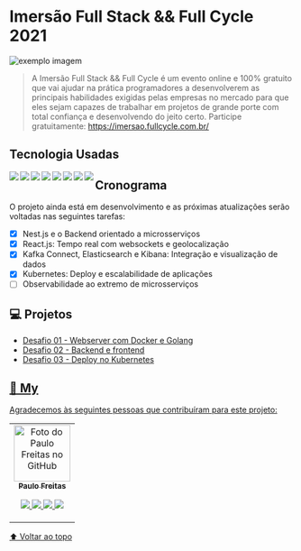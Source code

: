 # Imersão Full Stack && Full Cycle 2021

<img src="https://events-fullcycle.s3.amazonaws.com/events-fullcycle/static/site/img/logo-fullcycle-2.png" alt="exemplo imagem">

> A Imersão Full Stack && Full Cycle é um evento online e 100% gratuito que vai ajudar na prática programadores a desenvolverem as principais habilidades exigidas pelas empresas no mercado para que eles sejam capazes de trabalhar em projetos de grande porte com total confiança e desenvolvendo do jeito certo.
Participe gratuitamente: https://imersao.fullcycle.com.br/

## Tecnologia Usadas
 <img align="left" src="https://th3hydr4.files.wordpress.com/2021/04/anyconv.com__nestjs.png"/>	
 <img align="left" src="https://th3hydr4.files.wordpress.com/2021/04/anyconv.com__ka.png"/>	
 <img align="left" src="https://th3hydr4.files.wordpress.com/2021/04/anyconv.com__golang.png"/>	
 <img align="left" src="https://th3hydr4.files.wordpress.com/2021/04/reactjs-1.png"/>	
 <img align="left" src="https://th3hydr4.files.wordpress.com/2021/04/githubactions.png"/>
 <img align="left" src="https://th3hydr4.files.wordpress.com/2021/04/docker.png"/>
 <img align="left" src="https://th3hydr4.files.wordpress.com/2021/04/anyconv.com__kubernetes.png"/>
 <img align="left" src="https://th3hydr4.files.wordpress.com/2021/04/elasticstack.png"/>

## Cronograma

O projeto ainda está em desenvolvimento e as próximas atualizações serão voltadas nas seguintes tarefas:

- [x] Nest.js e o Backend orientado a microsserviços
- [x] React.js: Tempo real com websockets e geolocalização
- [x] Kafka Connect, Elasticsearch e Kibana: Integração e visualização de dados
- [x] Kubernetes: Deploy e escalabilidade de aplicações
- [ ] Observabilidade ao extremo de microsserviços

## 💻 Projetos

- <a href="https://github.com/paulofreitas-py/Imersao-Full-Stack-Full-Cycle-2021/tree/main/Desafio-01"> Desafio 01 - Webserver com Docker e Golang
- <a href="https://github.com/paulofreitas-py/Imersao-Full-Stack-Full-Cycle-2021/tree/main/Desafio-02"> Desafio 02 - Backend e frontend
- <a href="https://github.com/paulofreitas-py/Imersao-Full-Stack-Full-Cycle-2021/tree/main/Desafio-03"> Desafio 03 - Deploy no Kubernetes


## 🤝 My

Agradecemos às seguintes pessoas que contribuíram para este projeto:

<table>
  <tr>
    <td align="center">
      <a href="#">
        <img src="https://avatars.githubusercontent.com/u/42820569?s=460&u=756d1c6a756b352a1095e7cb9289d3170f909765&v=4" width="100px;" alt="Foto do Paulo Freitas no GitHub"/><br>
        <sub>
          <b>Paulo Freitas</b>
        </sub>
        <p align="center">
        <a href="https://www.instagram.com/paulofreitas.py/">
    <img src="https://img.shields.io/badge/Instagram-FF0080?style=for-the-badge&logo=instagram&logoColor=white"/>
  </a>
  <a href="https://www.linkedin.com/in/paulofreitas-py/">
    <img src="https://img.shields.io/badge/LinkedIn-0077B5?style=for-the-badge&logo=linkedin&logoColor=white"/>
  </a>
  <a href="https://github.com/paulofreitas-py">
    <img src="https://img.shields.io/badge/GitHub-100000?style=for-the-badge&logo=github&logoColor=white"/>
    <a href="https://t.me/paulofreitas_py">
    <img src="https://img.shields.io/badge/Telegram-084B8A?style=for-the-badge&logo=telegram&logoColor=white"/>
      </a>
    </td>
    
  </tr>
</table>



[⬆ Voltar ao topo](#nome-do-projeto)<br>
